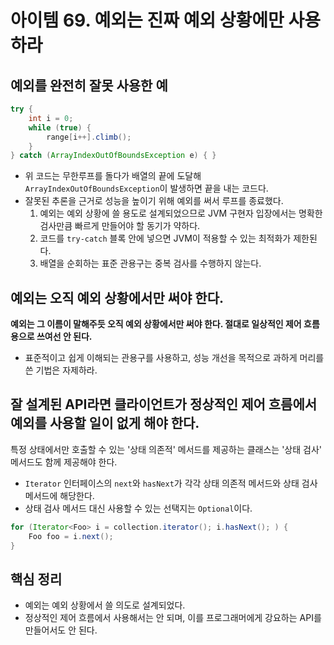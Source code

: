 # 아이템 69. 예외는 진짜 예외 상황에만 사용하라

## 예외를 완전히 잘못 사용한 예

```java
try {
    int i = 0;
    while (true) {
        range[i++].climb();
    }
} catch (ArrayIndexOutOfBoundsException e) { }
```

- 위 코드는 무한루프를 돌다가 배열의 끝에 도달해 `ArrayIndexOutOfBoundsException`이 발생하면 끝을 내는 코드다.
- 잘못된 추론을 근거로 성능을 높이기 위해 예외를 써서 루프를 종료했다.
  1. 예외는 예외 상황에 쓸 용도로 설계되었으므로 JVM 구현자 입장에서는 명확한 검사만큼 빠르게 만들어야 할 동기가 약하다.
  2. 코드를 `try-catch` 블록 안에 넣으면 JVM이 적용할 수 있는 최적화가 제한된다.
  3. 배열을 순회하는 표준 관용구는 중복 검사를 수행하지 않는다.

## 예외는 오직 예외 상황에서만 써야 한다.

**예외는 그 이름이 말해주듯 오직 예외 상황에서만 써야 한다. 절대로 일상적인 제어 흐름용으로 쓰여선 안 된다.**
- 표준적이고 쉽게 이해되는 관용구를 사용하고, 성능 개선을 목적으로 과하게 머리를 쓴 기법은 자제하라.

## 잘 설계된 API라면 클라이언트가 정상적인 제어 흐름에서 예외를 사용할 일이 없게 해야 한다.

특정 상태에서만 호출할 수 있는 '상태 의존적' 메서드를 제공하는 클래스는 '상태 검사' 메서드도 함께 제공해야 한다.
- `Iterator` 인터페이스의 `next`와 `hasNext`가 각각 상태 의존적 메서드와 상태 검사 메서드에 해당한다.
- 상태 검사 메서드 대신 사용할 수 있는 선택지는 `Optional`이다.

```java
for (Iterator<Foo> i = collection.iterator(); i.hasNext(); ) {
    Foo foo = i.next();
}
```

## 핵심 정리

- 예외는 예외 상황에서 쓸 의도로 설계되었다.
- 정상적인 제어 흐름에서 사용해서는 안 되며, 이를 프로그래머에게 강요하는 API를 만들어서도 안 된다.
